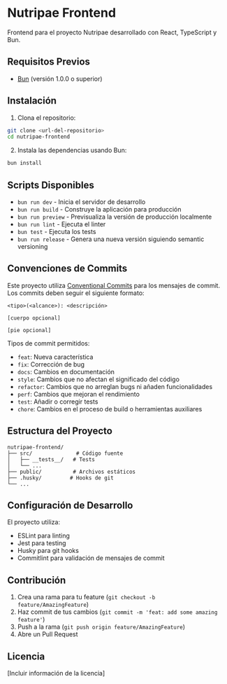# Nutripae Frontend

Frontend para el proyecto Nutripae desarrollado con React, TypeScript y Bun.

## Requisitos Previos

- [Bun](https://bun.sh/) (versión 1.0.0 o superior)

## Instalación

1. Clona el repositorio:
```bash
git clone <url-del-repositorio>
cd nutripae-frontend
```

2. Instala las dependencias usando Bun:
```bash
bun install
```

## Scripts Disponibles

- `bun run dev` - Inicia el servidor de desarrollo
- `bun run build` - Construye la aplicación para producción
- `bun run preview` - Previsualiza la versión de producción localmente
- `bun run lint` - Ejecuta el linter
- `bun test` - Ejecuta los tests
- `bun run release` - Genera una nueva versión siguiendo semantic versioning

## Convenciones de Commits

Este proyecto utiliza [Conventional Commits](https://www.conventionalcommits.org/) para los mensajes de commit. Los commits deben seguir el siguiente formato:

```
<tipo>(<alcance>): <descripción>

[cuerpo opcional]

[pie opcional]
```

Tipos de commit permitidos:
- `feat`: Nueva característica
- `fix`: Corrección de bug
- `docs`: Cambios en documentación
- `style`: Cambios que no afectan el significado del código
- `refactor`: Cambios que no arreglan bugs ni añaden funcionalidades
- `perf`: Cambios que mejoran el rendimiento
- `test`: Añadir o corregir tests
- `chore`: Cambios en el proceso de build o herramientas auxiliares

## Estructura del Proyecto

```
nutripae-frontend/
├── src/              # Código fuente
│   ├── __tests__/   # Tests
│   └── ...
├── public/          # Archivos estáticos
├── .husky/         # Hooks de git
└── ...
```

## Configuración de Desarrollo

El proyecto utiliza:
- ESLint para linting
- Jest para testing
- Husky para git hooks
- Commitlint para validación de mensajes de commit

## Contribución

1. Crea una rama para tu feature (`git checkout -b feature/AmazingFeature`)
2. Haz commit de tus cambios (`git commit -m 'feat: add some amazing feature'`)
3. Push a la rama (`git push origin feature/AmazingFeature`)
4. Abre un Pull Request

## Licencia

[Incluir información de la licencia]
